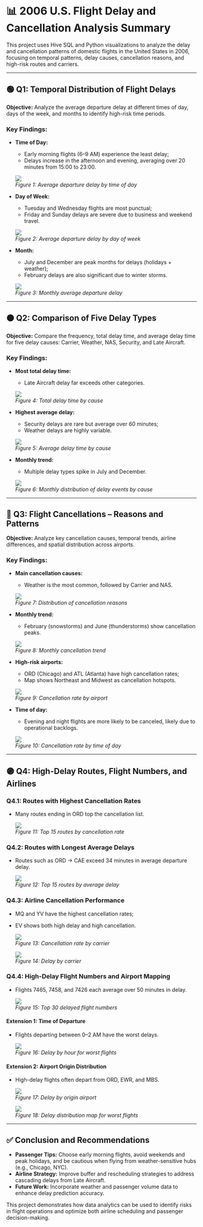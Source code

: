 # 📊 2006 U.S. Flight Delay and Cancellation Analysis Summary

This project uses Hive SQL and Python visualizations to analyze the delay and cancellation patterns of domestic flights in the United States in 2006, focusing on temporal patterns, delay causes, cancellation reasons, and high-risk routes and carriers.

---

## 🟢 Q1: Temporal Distribution of Flight Delays

**Objective:** Analyze the average departure delay at different times of day, days of the week, and months to identify high-risk time periods.

### Key Findings:

- **Time of Day:**
  - Early morning flights (6–9 AM) experience the least delay;
  - Delays increase in the afternoon and evening, averaging over 20 minutes from 15:00 to 23:00.
  
  ![](../figures/Average%20Departure%20Delay%20by%20Time%20of%20Day.png)  
  *Figure 1: Average departure delay by time of day*

- **Day of Week:**
  - Tuesday and Wednesday flights are most punctual;
  - Friday and Sunday delays are severe due to business and weekend travel.

  ![](../figures/Average%20Departure%20Delay%20by%20Day%20of%20Week.png)  
  *Figure 2: Average departure delay by day of week*

- **Month:**
  - July and December are peak months for delays (holidays + weather);
  - February delays are also significant due to winter storms.

  ![](../figures/Average%20Departure%20Delay%20by%20Month.png)  
  *Figure 3: Monthly average departure delay*

---

## 🟠 Q2: Comparison of Five Delay Types

**Objective:** Compare the frequency, total delay time, and average delay time for five delay causes: Carrier, Weather, NAS, Security, and Late Aircraft.

### Key Findings:

- **Most total delay time:**
  - Late Aircraft delay far exceeds other categories.

  ![](../figures/Total%20Delay%20Time%20by%20Cause%20(in%20Minutes).png)  
  *Figure 4: Total delay time by cause*

- **Highest average delay:**
  - Security delays are rare but average over 60 minutes;
  - Weather delays are highly variable.

  ![](../figures/Average%20Delay%20Time%20per%20Event%20by.png)  
  *Figure 5: Average delay time by cause*

- **Monthly trend:**
  - Multiple delay types spike in July and December.

  ![](../figures/Frequency%20of%20Delay%20Events%20by%20Cause.png)  
  *Figure 6: Monthly distribution of delay events by cause*

---

## 🔵 Q3: Flight Cancellations – Reasons and Patterns

**Objective:** Analyze key cancellation causes, temporal trends, airline differences, and spatial distribution across airports.

### Key Findings:

- **Main cancellation causes:**
  - Weather is the most common, followed by Carrier and NAS.

  ![](../figures/Flight%20Cancellations%20by%20Reason.png)  
  *Figure 7: Distribution of cancellation reasons*

- **Monthly trend:**
  - February (snowstorms) and June (thunderstorms) show cancellation peaks.

  ![](../figures/Flight%20Cancellation%20Rate%20by%20Month.png)  
  *Figure 8: Monthly cancellation trend*

- **High-risk airports:**
  - ORD (Chicago) and ATL (Atlanta) have high cancellation rates;
  - Map shows Northeast and Midwest as cancellation hotspots.

  ![](../figures/Top%2030%20Airports%20by%20Cancellation%20Rate.png)  
  *Figure 9: Cancellation rate by airport*

- **Time of day:**
  - Evening and night flights are more likely to be canceled, likely due to operational backlogs.

  ![](../figures/Flight%20Cancellation%20Rate%20by%20Time%20of%20Day.png)  
  *Figure 10: Cancellation rate by time of day*

---

## 🟣 Q4: High-Delay Routes, Flight Numbers, and Airlines

### Q4.1: Routes with Highest Cancellation Rates

- Many routes ending in ORD top the cancellation list.

  ![](../figures/Top%2015%20Routes%20by%20Flight%20cancellation%20Rate.png)  
  *Figure 11: Top 15 routes by cancellation rate*

### Q4.2: Routes with Longest Average Delays

- Routes such as ORD → CAE exceed 34 minutes in average departure delay.

  ![](../figures/Top%2015%20Routes%20by%20Average%20Departure%20Delay.png)  
  *Figure 12: Top 15 routes by average delay*

### Q4.3: Airline Cancellation Performance

- MQ and YV have the highest cancellation rates;
- EV shows both high delay and high cancellation.

  ![](../figures/Flight%20Cancellation%20Rate%20by%20Carrier.png)  
  *Figure 13: Cancellation rate by carrier*

  ![](../figures/Average%20Departure%20Delay%20by%20UniqueCarrier.png)  
  *Figure 14: Delay by carrier*

### Q4.4: High-Delay Flight Numbers and Airport Mapping

- Flights 7465, 7458, and 7426 each average over 50 minutes in delay.

  ![](../figures/Top%2030%20Flight%20Numbers%20with%20Highest%20Avg%20Departure%20Delay.png)  
  *Figure 15: Top 30 delayed flight numbers*

#### Extension 1: Time of Departure

- Flights departing between 0–2 AM have the worst delays.

  ![](../figures/Average%20Delay%20by%20Departure%20Hour%20(Top%20Delayed%20Flight%20Numbers).png)  
  *Figure 16: Delay by hour for worst flights*

#### Extension 2: Airport Origin Distribution

- High-delay flights often depart from ORD, EWR, and MBS.

  ![](../figures/Avg%20Departure%20Delay%20by%20Origin%20(Top%20Delayed%20Flight%20Numbers).png)  
  *Figure 17: Delay by origin airport*

  ![](../figures/Airport%20Delay%20Map-Avg%20Departure%20Delay%20by%20Origin%20&%20Flight.png)  
  *Figure 18: Delay distribution map for worst flights*

---

## ✅ Conclusion and Recommendations

- **Passenger Tips:** Choose early morning flights, avoid weekends and peak holidays, and be cautious when flying from weather-sensitive hubs (e.g., Chicago, NYC).
- **Airline Strategy:** Improve buffer and rescheduling strategies to address cascading delays from Late Aircraft.
- **Future Work:** Incorporate weather and passenger volume data to enhance delay prediction accuracy.

This project demonstrates how data analytics can be used to identify risks in flight operations and optimize both airline scheduling and passenger decision-making.
